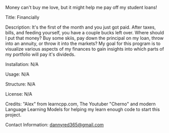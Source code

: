 Money can't buy me love, but it might help me pay off my student loans!

Title: Financially

Description: It's the first of the month and you just got paid.  After taxes, bills, and feeding yourself, you have a couple bucks left over. Where should I put that money?  Buy some skiis, pay down the principal on my loan, throw into an annuity, or throw it into the markets? My goal for this program is to visualize various aspects of my finances to gain insights into which parts of my portfolio will pay it's divideds.

Installation:  N/A

Usage:  N/A

Structure:  N/A

License: N/A

Credits:  "Alex" from learncpp.com,  The Youtuber "Cherno" and modern Language Learning Models for helping my learn enough code to start this project.

Contact Information:  dannyred365@gmail.com


